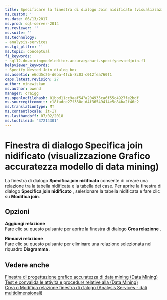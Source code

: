 ```yaml
---
title: Specificare la finestra di dialogo Join nidificato (visualizzazione grafico di accuratezza Data Mining) | Microsoft Docs
ms.custom: ''
ms.date: 06/13/2017
ms.prod: sql-server-2014
ms.reviewer: ''
ms.suite: ''
ms.technology:
- analysis-services
ms.tgt_pltfrm: ''
ms.topic: conceptual
f1_keywords:
- sql12.dm.miningmodeleditor.accuracychart.specifynestedjoin.f1
helpviewer_keywords:
- Specify Nested Join dialog box
ms.assetid: e6dd5c26-d6ba-4fcb-8c03-c012fea760f1
caps.latest.revision: 27
author: minewiskan
ms.author: owend
manager: craigg
ms.openlocfilehash: 01bbd11cc9aaf547a204935ca6f55c4927fe2bdf
ms.sourcegitcommit: c18fadce27f330e1d4f36549414e5c84ba2f46c2
ms.translationtype: MT
ms.contentlocale: it-IT
ms.lasthandoff: 07/02/2018
ms.locfileid: "37214301"
---
```

# <a name="specify-nested-join-dialog-box-mining-accuracy-chart-view"></a>Finestra di dialogo Specifica join nidificato (visualizzazione Grafico accuratezza modello di data mining)
  La finestra di dialogo **Specifica join nidificato** consente di creare una relazione tra la tabella nidificata e la tabella dei case. Per aprire la finestra di dialogo **Specifica join nidificato** , selezionare la tabella nidificata e fare clic su **Modifica join**.  
  
## <a name="options"></a>Opzioni  
 **Aggiungi relazione**  
 Fare clic su questo pulsante per aprire la finestra di dialogo **Crea relazione** .  
  
 **Rimuovi relazione**  
 Fare clic su questo pulsante per eliminare una relazione selezionata nel riquadro **Diagramma** .  
  
## <a name="see-also"></a>Vedere anche  
 [Finestra di progettazione grafico accuratezza di data mining &#40;Data Mining&#41;](mining-accuracy-chart-designer-data-mining.md)   
 [Test e convalida le attività e procedure relative alla &#40;Data Mining&#41;](data-mining/testing-and-validation-tasks-and-how-tos-data-mining.md)   
 [Crea o Modifica relazione finestra di dialogo &#40;Analysis Services - dati multidimensionali&#41;](create-or-edit-relationship-dialog-box-analysis-services-multidimensional-data.md)  
  
  
